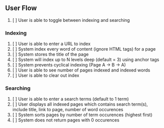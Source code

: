 ## User Flow

1. [ ] User is able to toggle between indexing and searching

### Indexing

1. [ ] User is able to enter a URL to index
2. [ ] System index every word of content (ignore HTML tags) for a page
3. [ ] System stores the title of the page
4. [ ] System will index up to N levels deep (default = 3) using anchor tags
5. [ ] System prevents cyclical indexing (Page A -> B -> A)
6. [ ] User is able to see number of pages indexed and indexed words
7. [ ] User is able to clear out index

### Searching

1. [ ] User is able to enter a search terms (default to 1 term)
2. [ ] User displays all indexed pages which contains search term(s), include title, link to page, number of word occurences
3. [ ] System sorts pages by number of term occurences (highest first)
4. [ ] System does not return pages with 0 occurences
